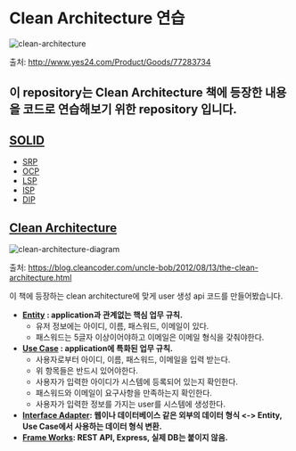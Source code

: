 # Clean Architecture 연습

![clean-architecture](http://image.yes24.com/goods/77283734/XL)

출처: http://www.yes24.com/Product/Goods/77283734

## 이 repository는 Clean Architecture 책에 등장한 내용을 코드로 연습해보기 위한 repository 입니다.

## [SOLID](https://github.com/jewook3617/clean-architecture-practice/tree/master/SOLID)

- [SRP](https://github.com/jewook3617/clean-architecture-practice/tree/master/SOLID/SRP)
- [OCP](https://github.com/jewook3617/clean-architecture-practice/tree/master/SOLID/OCP)
- [LSP](https://github.com/jewook3617/clean-architecture-practice/tree/master/SOLID/LSP)
- [ISP](https://github.com/jewook3617/clean-architecture-practice/tree/master/SOLID/ISP)
- [DIP](https://github.com/jewook3617/clean-architecture-practice/tree/master/SOLID/DIP)

## [Clean Architecture](https://github.com/jewook3617/clean-architecture-practice/tree/master/SOLID)

![clean-architecture-diagram](https://blog.cleancoder.com/uncle-bob/images/2012-08-13-the-clean-architecture/CleanArchitecture.jpg)

출처: https://blog.cleancoder.com/uncle-bob/2012/08/13/the-clean-architecture.html

이 책에 등장하는 clean architecture에 맞게 user 생성 api 코드를 만들어봤습니다.

- **[Entity](https://github.com/jewook3617/clean-architecture-practice/tree/master/clean-architecture/entities) : application과 관계없는 핵심 업무 규칙.**
  - 유저 정보에는 아이디, 이름, 패스워드, 이메일이 있다.
  - 패스워드는 5글자 이상이어야하고 이메일은 이메일 형식을 갖춰야한다.
- **[Use Case](https://github.com/jewook3617/clean-architecture-practice/tree/master/clean-architecture/use-cases) : application에 특화된 업무 규칙.**
  - 사용자로부터 아이디, 이름, 패스워드, 이메일을 입력 받는다.
  - 위 항목들은 반드시 있어야한다.
  - 사용자가 입력한 아이디가 시스템에 등록되어 있는지 확인한다.
  - 패스워드와 이메일이 요구사항을 만족하는지 확인한다.
  - 사용자가 입력한 정보를 가지는 user를 시스템에 생성한다.
- **[Interface Adapter](https://github.com/jewook3617/clean-architecture-practice/tree/master/clean-architecture/interface-adapter): 웹이나 데이터베이스 같은 외부의 데이터 형식 <-> Entity, Use Case에서 사용하는 데이터 형식 변환.**
- **[Frame Works](https://github.com/jewook3617/clean-architecture-practice/tree/master/clean-architecture/frame-works): REST API, Express, 실제 DB는 붙이지 않음.**
